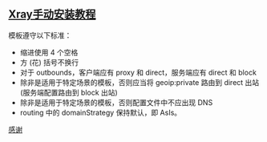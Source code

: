 ## [Xray手动安装教程](https://github.com/chika0801/Xray-install)

模板遵守以下标准：

- 缩进使用 4 个空格
- 方 (花) 括号不换行
- 对于 outbounds，客户端应有 proxy 和 direct，服务端应有 direct 和 block
- 除非是适用于特定场景的模板，否则应当将 geoip:private 路由到 direct 出站 (服务端配置路由到 block 出站)
- 除非是适用于特定场景的模板，否则配置文件中不应出现 DNS
- routing 中的 domainStrategy 保持默认，即 AsIs。

[感谢](https://github.com/v2fly/v2ray-examples)
